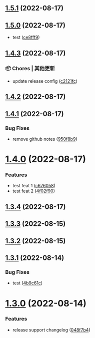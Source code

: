 

## [1.5.1](https://github.com/bingtsingw/npm-test/compare/1.5.0...1.5.1) (2022-08-17)

## [1.5.0](https://github.com/bingtsingw/npm-test/compare/1.4.3...1.5.0) (2022-08-17)


* test ([ce8fff9](https://github.com/bingtsingw/npm-test/commit/ce8fff96367849f97c01c498591d643820e6b49a))

## [1.4.3](https://github.com/bingtsingw/npm-test/compare/1.4.2...1.4.3) (2022-08-17)


### 📦 Chores | 其他更新

* update release config ([c2121fc](https://github.com/bingtsingw/npm-test/commit/c2121fc12690b815d1ba0056497bb5366ce4199d))

## [1.4.2](https://github.com/bingtsingw/npm-test/compare/1.4.1...1.4.2) (2022-08-17)

## [1.4.1](https://github.com/bingtsingw/npm-test/compare/1.4.0...1.4.1) (2022-08-17)


### Bug Fixes

* remove github notes ([950f8b9](https://github.com/bingtsingw/npm-test/commit/950f8b99cdbcf0a44e53c60e5fda505cc643f6fa))

# [1.4.0](https://github.com/bingtsingw/npm-test/compare/1.3.4...1.4.0) (2022-08-17)


### Features

* test feat 1 ([c676058](https://github.com/bingtsingw/npm-test/commit/c6760589210c5127555bd3eb2a83491d3bf2f45a))
* test feat 2 ([4f02f90](https://github.com/bingtsingw/npm-test/commit/4f02f90b85e3b780791407731506abe2227e3b4f))

## [1.3.4](https://github.com/bingtsingw/npm-test/compare/1.3.3...1.3.4) (2022-08-17)

## [1.3.3](https://github.com/bingtsingw/npm-test/compare/1.3.2...1.3.3) (2022-08-15)

## [1.3.2](https://github.com/bingtsingw/npm-test/compare/1.3.1...1.3.2) (2022-08-15)

## [1.3.1](https://github.com/bingtsingw/npm-test/compare/1.3.0...1.3.1) (2022-08-14)


### Bug Fixes

* test ([4b9c61c](https://github.com/bingtsingw/npm-test/commit/4b9c61c066b26e6baad21b2005b81cf1056b301e))

# [1.3.0](https://github.com/bingtsingw/npm-test/compare/1.2.0...1.3.0) (2022-08-14)


### Features

* release support changelog ([048f7b4](https://github.com/bingtsingw/npm-test/commit/048f7b4b3afef8a3f8691c57b956d07950e7b050))